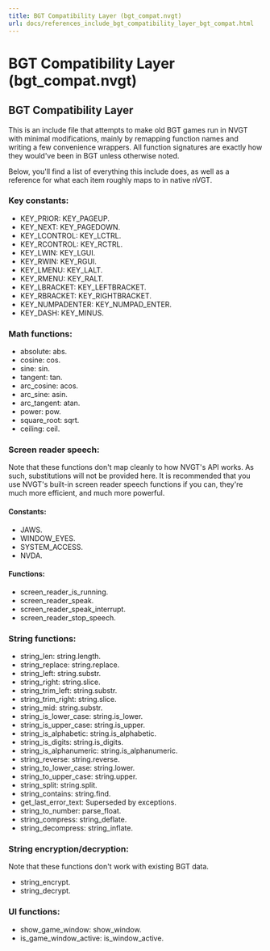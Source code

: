 ```yaml
---
title: BGT Compatibility Layer (bgt_compat.nvgt)
url: docs/references_include_bgt_compatibility_layer_bgt_compat.html
---
```


<h1>BGT Compatibility Layer (bgt_compat.nvgt)</h1>
<h2>BGT Compatibility Layer</h2>
<p>This is an include file that attempts to make old BGT games run in NVGT with minimal modifications, mainly by remapping function names and writing a few convenience wrappers. All function signatures are exactly how they would've been in BGT unless otherwise noted.</p>
<p>Below, you'll find a list of everything this include does, as well as a reference for what each item roughly maps to in native nVGT.</p>
<h3>Key constants:</h3>
<ul>
<li>KEY_PRIOR: KEY_PAGEUP.</li>
<li>KEY_NEXT: KEY_PAGEDOWN.</li>
<li>KEY_LCONTROL: KEY_LCTRL.</li>
<li>KEY_RCONTROL: KEY_RCTRL.</li>
<li>KEY_LWIN: KEY_LGUI.</li>
<li>KEY_RWIN: KEY_RGUI.</li>
<li>KEY_LMENU: KEY_LALT.</li>
<li>KEY_RMENU: KEY_RALT.</li>
<li>KEY_LBRACKET: KEY_LEFTBRACKET.</li>
<li>KEY_RBRACKET: KEY_RIGHTBRACKET.</li>
<li>KEY_NUMPADENTER: KEY_NUMPAD_ENTER.</li>
<li>KEY_DASH: KEY_MINUS.</li>
</ul>
<h3>Math functions:</h3>
<ul>
<li>absolute: abs.</li>
<li>cosine: cos.</li>
<li>sine: sin.</li>
<li>tangent: tan.</li>
<li>arc_cosine: acos.</li>
<li>arc_sine: asin.</li>
<li>arc_tangent: atan.</li>
<li>power: pow.</li>
<li>square_root: sqrt.</li>
<li>ceiling: ceil.</li>
</ul>
<h3>Screen reader speech:</h3>
<p>Note that these functions don't map cleanly to how NVGT's API works. As such, substitutions will not be provided here. It is recommended that you use NVGT's built-in screen reader speech functions if you can, they're much more efficient, and much more powerful.</p>
<h4>Constants:</h4>
<ul>
<li>JAWS.</li>
<li>WINDOW_EYES.</li>
<li>SYSTEM_ACCESS.</li>
<li>NVDA.</li>
</ul>
<h4>Functions:</h4>
<ul>
<li>screen_reader_is_running.</li>
<li>screen_reader_speak.</li>
<li>screen_reader_speak_interrupt.</li>
<li>screen_reader_stop_speech.</li>
</ul>
<h3>String functions:</h3>
<ul>
<li>string_len: string.length.</li>
<li>string_replace: string.replace.</li>
<li>string_left: string.substr.</li>
<li>string_right: string.slice.</li>
<li>string_trim_left: string.substr.</li>
<li>string_trim_right: string.slice.</li>
<li>string_mid: string.substr.</li>
<li>string_is_lower_case: string.is_lower.</li>
<li>string_is_upper_case: string.is_upper.</li>
<li>string_is_alphabetic: string.is_alphabetic.</li>
<li>string_is_digits: string.is_digits.</li>
<li>string_is_alphanumeric: string.is_alphanumeric.</li>
<li>string_reverse: string.reverse.</li>
<li>string_to_lower_case: string.lower.</li>
<li>string_to_upper_case: string.upper.</li>
<li>string_split: string.split.</li>
<li>string_contains: string.find.</li>
<li>get_last_error_text: Superseded by exceptions.</li>
<li>string_to_number: parse_float.</li>
<li>string_compress: string_deflate.</li>
<li>string_decompress: string_inflate.</li>
</ul>
<h3>String encryption/decryption:</h3>
<p>Note that these functions don't work with existing BGT data.</p>
<ul>
<li>string_encrypt.</li>
<li>string_decrypt.</li>
</ul>
<h3>UI functions:</h3>
<ul>
<li>show_game_window: show_window.</li>
<li>is_game_window_active: is_window_active.</li>
</ul>
